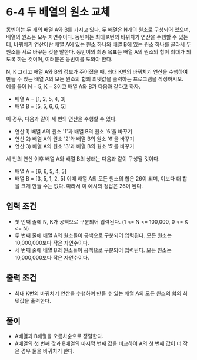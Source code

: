 # 6-4 두 배열의 원소 교체
동빈이는 두 개의 배열 A와 B를 가지고 있다. 두 배열은 N개의 원소로 구성되어 있으며, 배열의 원소는 모두 자연수이다. 동빈이는 최대 K번의 바꿔치기 연산을 수행할 수 있는데, 바꿔치기 연산이란 배열 A에 있는 원소 하나와 배열 B에 있는 원소 하나를 골라서 두 원소를 서로 바꾸는 것을 말한다. 동빈이의 최종 목표는 배열 A의 원소의 합이 최대가 되도록 하는 것이며, 여러분은 동빈이를 도와야 한다.<br>

N, K 그리고 배열 A와 B의 정보가 주어졌을 때, 최대 K번의 바꿔치기 연산을 수행하여 만들 수 있는 배열 A의 모든 원소의 합의 최댓값을 출력하는 프로그램을 작성하시오.<br>
예를 들어 N = 5, K = 3이고 배열 A와 B가 다음과 같다고 하자.
- 배열 A = [1, 2, 5, 4, 3]
- 배열 B = [5, 5, 6, 6, 5]

이 경우, 다음과 같이 세 번의 연산을 수행할 수 있다.
- 연산 1) 배열 A의 원소 '1'과 배열 B의 원소 '6'을 바꾸기
- 연산 2) 배열 A의 원소 '2'와 배열 B의 원소 '6'을 바꾸기
- 연산 3) 배열 A의 원소 '3'과 배열 B의 원소 '5'를 바꾸기

세 번의 연산 이후 배열 A와 배열 B의 상태는 다음과 같이 구성될 것이다.
- 배열 A = [6, 6, 5, 4, 5]
- 배열 B = [3, 5, 1, 2, 5]
이때 배열 A의 모든 원소의 합은 26이 되며, 이보다 더 합을 크게 만들 수는 없다. 따라서 이 예시의 정답은 26이 된다.
## 입력 조건
- 첫 번째 줄에 N, K가 공백으로 구분되어 입력된다. (1 <= N <= 100,000, 0 <= K <= N)
- 두 번째 줄에 배열 A의 원소들이 공백으로 구분되어 입력된다. 모든 원소는 10,000,000보다 작은 자연수이다.
- 세 번째 줄에 배열 B의 원소들이 공백으로 구분되어 입력된다. 모든 원소는 10,000,000보다 작은 자연수이다.
## 출력 조건
- 최대 K번의 바꿔치기 연산을 수행하여 만들 수 있는 배열 A의 모든 원소의 합의 최댓값을 출력한다.
## 풀이
- A배열과 B배열을 오름차순으로 정렬한다.
- A배열의 첫 번째 값과 B배열의 마지막 번째 값을 비교하여 A의 첫 번째 값이 더 작은 경우 둘을 바꿔치기 한다.